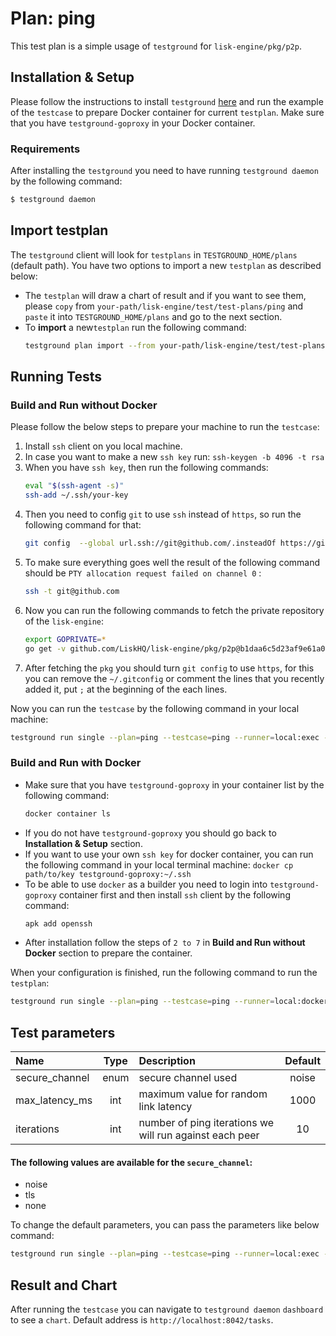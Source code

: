 # Plan: ping

This test plan is a simple usage of `testground` for `lisk-engine/pkg/p2p`.

## Installation & Setup

Please follow the instructions to install `testground` [here](https://docs.testground.ai/v/master/table-of-contents/getting-started) and run the example of the `testcase` to prepare Docker container for current `testplan`. Make sure that you have `testground-goproxy` in your Docker container. 

### Requirements
After installing the `testground` you need to have running `testground daemon` by the following command:
```bash
$ testground daemon
```

## Import testplan
The `testground` client will look for `testplans` in `TESTGROUND_HOME/plans` (default path). You have two options to import a new `testplan` as described below:
 - The `testplan` will draw a chart of result and if you want to see them, please `copy` from `your-path/lisk-engine/test/test-plans/ping` and `paste` it into `TESTGROUND_HOME/plans` and go to the next section.
 - To **import** a new`testplan` run the following command:
    ```bash
    testground plan import --from your-path/lisk-engine/test/test-plans/ping --name ping
    ```

## Running Tests
### Build and Run without Docker
Please follow the below steps to prepare your machine to run the `testcase`:
1. Install `ssh` client on you local machine.
2. In case you want to make a new `ssh key` run: `ssh-keygen -b 4096 -t rsa`
3. When you have `ssh key`, then run the following commands:
	```bash
	eval "$(ssh-agent -s)"
	ssh-add ~/.ssh/your-key
	```
4. Then you need to config `git` to use `ssh` instead of `https`, so run the following command for that:
	```bash
	git config  --global url.ssh://git@github.com/.insteadOf https://github.com/
	```
5. To make sure everything goes well the result of the following command should be `PTY allocation request failed on channel 0` :
	```bash
	ssh -t git@github.com
	```
6. Now you can run the following commands to fetch the private repository of the `lisk-engine`:
	```bash
	export GOPRIVATE=*
	go get -v github.com/LiskHQ/lisk-engine/pkg/p2p@b1daa6c5d23af9e61a0d13077b26f3f7c90a0dff
	```
7. After fetching the `pkg` you should turn `git config` to use `https`, for this you can remove the `~/.gitconfig` or comment the lines that you recently added it, put `;` at the beginning of the each lines.

Now you can run the `testcase` by the following command in your local machine:
```bash
testground run single --plan=ping --testcase=ping --runner=local:exec --builder=exec:go --instances=10
```

### Build and Run with Docker
- Make sure that you have `testground-goproxy` in your container list by the following command:
	```bash
	docker container ls
	```
- If you do not have `testground-goproxy` you should go back to **Installation & Setup** section.
- If you want to use your own `ssh key` for docker container, you can run the following command in your local terminal machine: `docker cp path/to/key testground-goproxy:~/.ssh`
- To be able to use `docker` as a builder you need to login into `testground-goproxy` container first and then install `ssh` client by the following command:
  ```bash
  apk add openssh
  ```
- After installation follow the steps of `2 to 7` in **Build and Run without Docker** section to prepare the container.

When your configuration is finished, run the following command to run the `testplan`:
```bash
testground run single --plan=ping --testcase=ping --runner=local:docker --builder=docker:go --instances=10
```

## Test parameters
|Name|Type|Description|Default|
|:----|:----:|:----|:----:|
|secure_channel|enum|secure channel used|noise|
|max_latency_ms|int|maximum value for random link latency| 1000|
|iterations|int|number of ping iterations we will run against each peer| 10|
#### The following values are available for the `secure_channel`:
 - noise
 - tls
 - none

To change the default parameters, you can pass the parameters like below command:
```bash
testground run single --plan=ping --testcase=ping --runner=local:exec --builder=exec:go --instances=10 --test-param `param-name`=`value`
```

## Result and Chart
After running the `testcase` you can navigate to `testground daemon` `dashboard` to see a `chart`. Default address is `http://localhost:8042/tasks`.
